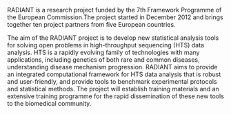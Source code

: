 RADIANT is a research project funded by the 7th Framework Programme of
the European Commission.The project started in December 2012 and brings
together ten project partners from five European countries.

The aim of the RADIANT project is to develop new statistical analysis
tools for solving open problems in high-throughput sequencing (HTS) data
analysis. HTS is a rapidly evolving family of technologies with many
applications, including genetics of both rare and common diseases,
understanding disease mechanism progression. RADIANT aims to provide an
integrated computational framework for HTS data analysis that is robust
and user-friendly, and provide tools to benchmark experimental protocols
and statistical methods. The project will establish training materials
and an extensive training programme for the rapid dissemination of these
new tools to the biomedical community.
